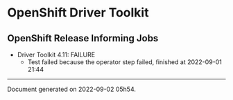 
OpenShift Driver Toolkit
========================

OpenShift Release Informing Jobs
--------------------------------



* Driver Toolkit 4.11: FAILURE
  - Test failed because the operator step failed, finished at 2022-09-01 21:44






---
Document generated on 2022-09-02 05h54.
